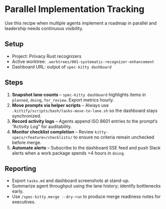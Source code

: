 # Parallel Implementation Tracking

Use this recipe when multiple agents implement a roadmap in parallel and leadership needs continuous visibility.

## Setup
- Project: Priivacy Rust recognizers
- Active worktree: `.worktrees/001-systematic-recognizer-enhancement`
- Dashboard URL: output of `spec-kitty dashboard`

## Steps
1. **Snapshot lane counts** – `spec-kitty dashboard` highlights items in `planned`, `doing`, `for_review`. Export metrics hourly.
2. **Move prompts via helper scripts** – Always use `.kittify/scripts/bash/tasks-move-to-lane.sh` so the dashboard stays synchronized.
3. **Record activity logs** – Agents append ISO 8601 entries to the prompt’s “Activity Log” for auditability.
4. **Monitor checklist completion** – Review `kitty-specs/<feature>/checklists/` to ensure no criteria remain unchecked before merge.
5. **Automate alerts** – Subscribe to the dashboard SSE feed and push Slack alerts when a work package spends >4 hours in `doing`.

## Reporting
- Export `tasks.md` and dashboard screenshots at stand-up.
- Summarize agent throughput using the lane history; identify bottlenecks early.
- Use `/spec-kitty.merge --dry-run` to produce merge readiness notes for executives.
